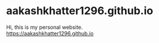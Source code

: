 # aakashkhatter1296.github.io
Hi, this is my personal website.   
https://aakashkhatter1296.github.io       
